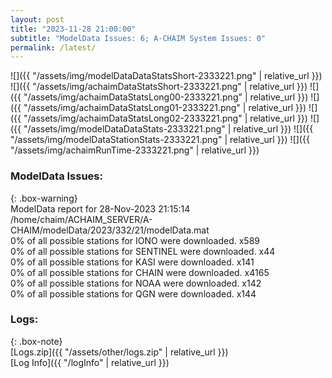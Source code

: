 ```yaml
---
layout: post
title: "2023-11-28 21:00:00"
subtitle: "ModelData Issues: 6; A-CHAIM System Issues: 0"
permalink: /latest/
---
```


![]({{ "/assets/img/modelDataDataStatsShort-2333221.png" | relative_url }})
![]({{ "/assets/img/achaimDataStatsShort-2333221.png" | relative_url }})
![]({{ "/assets/img/achaimDataStatsLong00-2333221.png" | relative_url }})
![]({{ "/assets/img/achaimDataStatsLong01-2333221.png" | relative_url }})
![]({{ "/assets/img/achaimDataStatsLong02-2333221.png" | relative_url }})
![]({{ "/assets/img/modelDataDataStats-2333221.png" | relative_url }})
![]({{ "/assets/img/modelDataStationStats-2333221.png" | relative_url }})
![]({{ "/assets/img/achaimRunTime-2333221.png" | relative_url }})


### ModelData Issues:  
  
{: .box-warning}  
 ModelData report for 28-Nov-2023 21:15:14   
 /home/chaim/ACHAIM_SERVER/A-CHAIM/modelData/2023/332/21/modelData.mat   
 0% of all possible stations for IONO were downloaded. x589   
 0% of all possible stations for SENTINEL were downloaded. x44   
 0% of all possible stations for KASI were downloaded. x141   
 0% of all possible stations for CHAIN were downloaded. x4165   
 0% of all possible stations for NOAA were downloaded. x142   
 0% of all possible stations for QGN were downloaded. x144   
  


### Logs:  
  
{: .box-note}  
[Logs.zip]({{ "/assets/other/logs.zip" | relative_url }})  
[Log Info]({{ "/logInfo" | relative_url }})  
